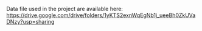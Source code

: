 Data file used in the project are available here: https://drive.google.com/drive/folders/1yKTS2exnWqEgNb1j_ueeBh0ZkUVaDNzy?usp=sharing 
